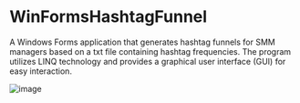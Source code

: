 # WinFormsHashtagFunnel

A Windows Forms application that generates hashtag funnels for SMM managers based on a txt file containing hashtag frequencies. The program utilizes LINQ technology and provides a graphical user interface (GUI) for easy interaction.

![image](https://github.com/Muksaflash/WinFormsHashtagFunnel_.net_6.0/assets/67598186/b5b900ef-2730-40b8-be36-4824708d197f)
